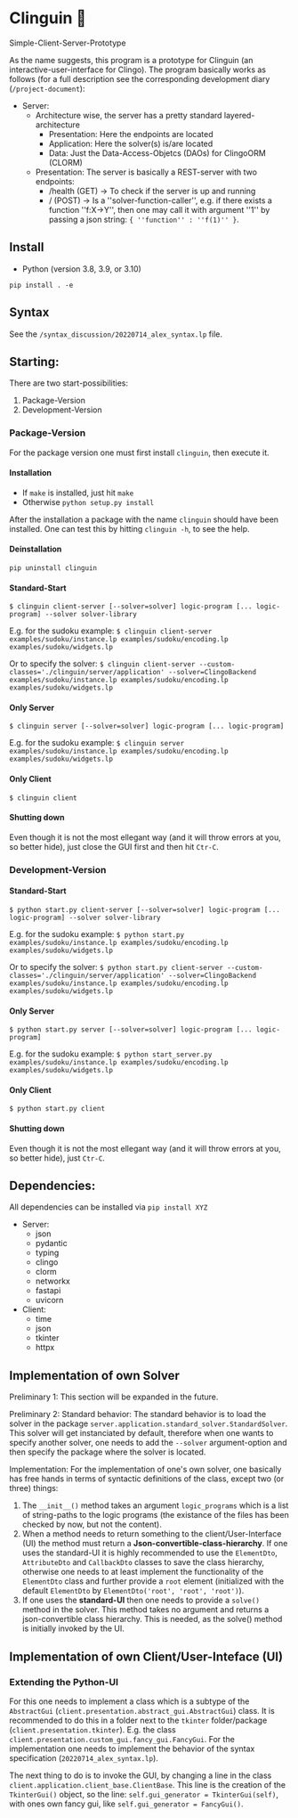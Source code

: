 # Clinguin :penguin: 

Simple-Client-Server-Prototype

As the name suggests, this program is a prototype for Clinguin (an interactive-user-interface for Clingo). The program basically works as follows (for a full description see the corresponding development diary (`/project-document`): 

- Server:
    - Architecture wise, the server has a pretty standard layered-architecture
        - Presentation: Here the endpoints are located 
        - Application: Here the solver(s) is/are located
        - Data: Just the Data-Access-Objetcs (DAOs) for ClingoORM (CLORM)
    - Presentation: The server is basically a REST-server with two endpoints:
        - /health (GET) -> To check if the server is up and running
        - / (POST) -> Is a ''solver-function-caller'', e.g. if there exists a function ''f:X->Y'', then one may call it with argument ''1'' by passing a json string: `{ ''function'' : ''f(1)'' }`.

## Install

- Python (version 3.8, 3.9, or 3.10)


```
pip install . -e
```

## Syntax

See the `/syntax_discussion/20220714_alex_syntax.lp` file.

## Starting:

There are two start-possibilities:
1. Package-Version
2. Development-Version

### Package-Version

For the package version one must first install `clinguin`, then execute it.

#### Installation

- If `make` is installed, just hit `make`
- Otherwise `python setup.py install`

After the installation a package with the name `clinguin` should have been installed. One can test this by hitting `clinguin -h`, to see the help. 

#### Deinstallation

`pip uninstall clinguin`

#### Standard-Start

`$ clinguin client-server [--solver=solver] logic-program [... logic-program] --solver solver-library`

E.g. for the sudoku example: `$ clinguin client-server examples/sudoku/instance.lp examples/sudoku/encoding.lp examples/sudoku/widgets.lp`

Or to specify the solver: `$ clinguin client-server --custom-classes='./clinguin/server/application' --solver=ClingoBackend examples/sudoku/instance.lp examples/sudoku/encoding.lp examples/sudoku/widgets.lp`

#### Only Server 

`$ clinguin server [--solver=solver] logic-program [... logic-program]`

E.g. for the sudoku example: `$ clinguin server examples/sudoku/instance.lp examples/sudoku/encoding.lp examples/sudoku/widgets.lp`

#### Only Client

`$ clinguin client`

#### Shutting down

Even though it is not the most ellegant way (and it will throw errors at you, so better hide), just close the GUI first and then hit `Ctr-C`.

### Development-Version

#### Standard-Start

`$ python start.py client-server [--solver=solver] logic-program [... logic-program] --solver solver-library`

E.g. for the sudoku example: `$ python start.py examples/sudoku/instance.lp examples/sudoku/encoding.lp examples/sudoku/widgets.lp`

Or to specify the solver: `$ python start.py client-server --custom-classes='./clinguin/server/application' --solver=ClingoBackend examples/sudoku/instance.lp examples/sudoku/encoding.lp examples/sudoku/widgets.lp`

#### Only Server

`$ python start.py server [--solver=solver] logic-program [... logic-program]`

E.g. for the sudoku example: `$ python start_server.py examples/sudoku/instance.lp examples/sudoku/encoding.lp examples/sudoku/widgets.lp`

#### Only Client

`$ python start.py client`

#### Shutting down

Even though it is not the most ellegant way (and it will throw errors at you, so better hide), just `Ctr-C`.

## Dependencies:

All dependencies can be installed via `pip install XYZ` 

- Server:
    - json
    - pydantic
    - typing
    - clingo
    - clorm
    - networkx
    - fastapi
    - uvicorn
- Client:
    - time
    - json
    - tkinter
    - httpx



## Implementation of own Solver

Preliminary 1: This section will be expanded in the future.

Preliminary 2: Standard behavior: The standard behavior is to load the solver in the package `server.application.standard_solver.StandardSolver`. This solver will get instanciated by default, therefore when one wants to specify another solver, one needs to add the `--solver` argument-option and then specify the package where the solver is located.

Implementation: For the implementation of one's own solver, one basically has free hands in terms of syntactic definitions of the class, except two (or three) things:
1. The `__init__()` method takes an argument `logic_programs` which is a list of string-paths to the logic programs (the existance of the files has been checked by now, but not the content).
2. When a method needs to return something to the client/User-Interface (UI) the method must return a **Json-convertible-class-hierarchy**. If one uses the standard-UI it is highly recommended to use the `ElementDto`, `AttributeDto` and `CallbackDto` classes to save the class hierarchy, otherwise one needs to at least implement the functionality of the `ElementDto` class and further provide a `root` element (initialized with the default `ElementDto` by `ElementDto('root', 'root', 'root')`). 
3. If one uses the **standard-UI** then one needs to provide a `solve()` method in the solver. This method takes no argument and returns a json-convertible class hierarchy. This is needed, as the solve() method is initially invoked by the UI.



## Implementation of own Client/User-Inteface (UI)

### Extending the Python-UI

For this one needs to implement a class which is a subtype of the `AbstractGui` (`client.presentation.abstract_gui.AbstractGui`) class. It is recommended to do this in a folder next to the `tkinter` folder/package (`client.presentation.tkinter`). E.g. the class `client.presentation.custom_gui.fancy_gui.FancyGui`. For the implementation one needs to implement the behavior of the syntax specification (`20220714_alex_syntax.lp`).

The next thing to do is to invoke the GUI, by changing a line in the class `client.application.client_base.ClientBase`. This line is the creation of the `TkinterGui()` object, so the line: `self.gui_generator = TkinterGui(self)`, with ones own fancy gui, like `self.gui_generator = FancyGui()`.



































